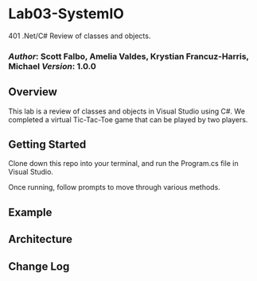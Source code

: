 # Lab03-SystemIO
401 .Net/C# Review of classes and objects.

### *Author*: Scott Falbo, Amelia Valdes, Krystian Francuz-Harris, Michael *Version*: 1.0.0

## Overview
This lab is a review of classes and objects in Visual Studio using C#. We completed a virtual Tic-Tac-Toe game that can be played by two players.

## Getting Started
Clone down this repo into your terminal, and run the Program.cs file in Visual Studio. 

Once running, follow prompts to move through various methods.

## Example

## Architecture

## Change Log
